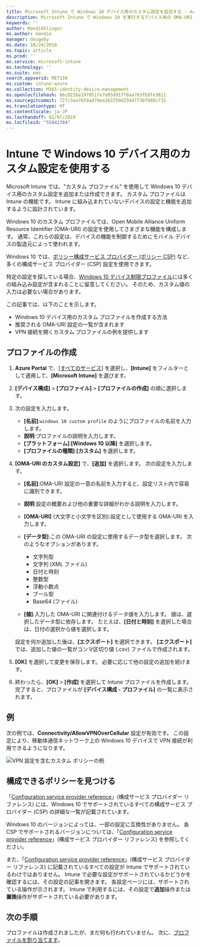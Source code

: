 ```yaml
---
title: Microsoft Intune で Windows 10 デバイス用のカスタム設定を追加する - Azure | Microsoft Docs
description: Microsoft Intune で Windows 10 を実行するデバイス用の OMA-URI 設定を使用するためのカスタム プロファイルを追加または作成します。 カスタム プロファイルを使用して、カスタム設定を追加します。
keywords: ''
author: MandiOhlinger
ms.author: mandia
manager: dougeby
ms.date: 10/24/2018
ms.topic: article
ms.prod: ''
ms.service: microsoft-intune
ms.technology: ''
ms.suite: ems
search.appverid: MET150
ms.custom: intune-azure
ms.collection: M365-identity-device-management
ms.openlocfilehash: 86c822ba197851fe7e05d91ff8aa703fb9fe3811
ms.sourcegitcommit: 727c3ae7659ad79ea162250d234d7730f840c731
ms.translationtype: HT
ms.contentlocale: ja-JP
ms.lasthandoff: 02/07/2019
ms.locfileid: "55842784"
---
```

# <a name="use-custom-settings-for-windows-10-devices-in-intune"></a>Intune で Windows 10 デバイス用のカスタム設定を使用する

Microsoft Intune では、"カスタム プロファイル" を使用して Windows 10 デバイス用のカスタム設定を追加または作成できます。 カスタム プロファイルは Intune の機能です。 Intune に組み込まれていないデバイスの設定と機能を追加するように設計されています。

Windows 10 のカスタム プロファイルでは、Open Mobile Alliance Uniform Resource Identifier (OMA-URI) の設定を使用してさまざまな機能を構成します。 通常、これらの設定は、デバイスの機能を制御するためにモバイル デバイスの製造元によって使われます。 

Windows 10 では、[ポリシー構成サービス プロバイダー (ポリシー CSP)](https://technet.microsoft.com/itpro/windows/manage/how-it-pros-can-use-configuration-service-providers) など、多くの構成サービス プロバイダー (CSP) 設定を使用できます。

特定の設定を探している場合、[Windows 10 デバイス制限プロファイル](device-restrictions-windows-10.md)には多くの組み込み設定が含まれることに留意してください。 そのため、カスタム値の入力は必要ない場合があります。

この記事では、以下のことを示します。

- Windows 10 デバイス用のカスタム プロファイルを作成する方法
- 推奨される OMA-URI 設定の一覧が含まれます
- VPN 接続を開くカスタム プロファイルの例を提供します

## <a name="create-the-profile"></a>プロファイルの作成

1. **Azure Portal** で、[[すべてのサービス]](https://portal.azure.com) を選択し、**[Intune]** をフィルターとして適用して、**[Microsoft Intune]** を選びます。
2. **[デバイス構成]** > **[プロファイル]** > **[プロファイルの作成]** の順に選択します。
3. 次の設定を入力します。

    - **[名前]**:`windows 10 custom profile` のようにプロファイルの名前を入力します。
    - **説明**:プロファイルの説明を入力します。
    - **[プラットフォーム]**:**[Windows 10 以降]** を選択します。
    - **[プロファイルの種類]**:**[カスタム]** を選択します。

4. **[OMA-URI のカスタム設定]** で、**[追加]** を選択します。 次の設定を入力します。

    - **[名前]**:OMA-URI 設定の一意の名前を入力すると、設定リスト内で容易に識別できます。
    - **説明**:設定の概要および他の重要な詳細がわかる説明を入力します。
    - **[OMA-URI]** (大文字と小文字を区別):設定として使用する OMA-URI を入力します。
    - **[データ型]**:この OMA-URI の設定に使用するデータ型を選択します。 次のようなオプションがあります。

        - 文字列型
        - 文字列 (XML ファイル)
        - 日付と時刻
        - 整数型
        - 浮動小数点
        - ブール型
        - Base64 (ファイル)

    - **[値]**:入力した OMA-URI に関連付けるデータ値を入力します。 値は、選択したデータ型に依存します。 たとえば、**[日付と時刻]** を選択した場合は、日付の選択から値を選択します。

    設定を何か追加した後は、**[エクスポート]** を選択できます。 **[エクスポート]** では、追加した値の一覧がコンマ区切り値 (.csv) ファイルで作成されます。

5. **[OK]** を選択して変更を保存します。 必要に応じて他の設定の追加を続けます。
6. 終わったら、**[OK]** > **[作成]** を選択して Intune プロファイルを作成します。 完了すると、プロファイルが **[デバイス構成 - プロファイル]** の一覧に表示されます。

## <a name="example"></a>例

次の例では、**Connectivity/AllowVPNOverCellular** 設定が有効です。 この設定により、移動体通信ネットワーク上の Windows 10 デバイスで VPN 接続が利用できるようになります。

![VPN 設定を含むカスタム ポリシーの例](./media/custom-policy-example.png)

## <a name="find-the-policies-you-can-configure"></a>構成できるポリシーを見つける

「[Configuration service provider reference](https://msdn.microsoft.com/windows/hardware/commercialize/customize/mdm/configuration-service-provider-reference)」(構成サービス プロバイダー リファレンス) には、Windows 10 でサポートされているすべての構成サービス プロバイダー (CSP) の詳細な一覧が記載されています。

Windows 10 のバージョンによっては、一部の設定に互換性がありません。 各 CSP でサポートされるバージョンについては、「[Configuration service provider reference](https://msdn.microsoft.com/windows/hardware/commercialize/customize/mdm/configuration-service-provider-reference)」(構成サービス プロバイダー リファレンス) を参照してください。

また、「[Configuration service provider reference](https://msdn.microsoft.com/windows/hardware/commercialize/customize/mdm/configuration-service-provider-reference)」(構成サービス プロバイダー リファレンス) に記載されているすべての設定が Intune でサポートされているわけではありません。 Intune で必要な設定がサポートされているかどうかを確認するには、その設定の記事を開きます。 各設定ページには、サポートされている操作が示されます。 Intune で利用するには、その設定で**追加**操作または**置換**操作がサポートされている必要があります。

## <a name="next-steps"></a>次の手順

プロファイルは作成されましたが、まだ何も行われていません。 次に、[プロファイルを割り当てます](device-profile-assign.md)。
